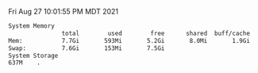 Fri Aug 27 10:01:55 PM MDT 2021
```bash
System Memory
               total        used        free      shared  buff/cache   available
Mem:           7.7Gi       593Mi       5.2Gi       8.0Mi       1.9Gi       6.8Gi
Swap:          7.6Gi       153Mi       7.5Gi
System Storage
637M	.
```
```bash
